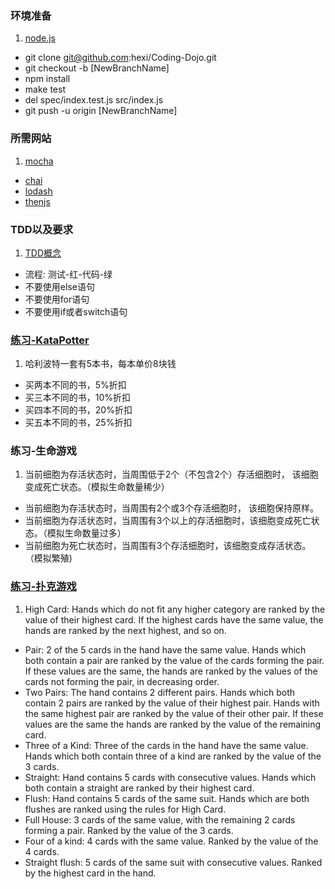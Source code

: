 ### 环境准备
1. [node.js](nodejs.org)
*  git clone git@github.com:hexi/Coding-Dojo.git
*  git checkout -b [NewBranchName]
*  npm install
*  make test
*  del spec/index.test.js src/index.js
*  git push -u origin [NewBranchName]

### 所需网站
1. [mocha](http://mochajs.org/)
*  [chai](http://chaijs.com/)
*  [lodash](https://lodash.com/docs)
*  [thenjs](https://github.com/teambition/then.js)

### TDD以及要求
1. [TDD概念](http://baike.baidu.com/link?url=QdA4J-9MhOs5-q2to5xdZ_Ps3YVgbNd5EOf8lI7-Tdw59K_DecKf4fJRAGUlOFwwhA98y38NhYw56748DJ1VTH4b-HfDPcTIWHj63wRFMC7)
*  流程: 测试-红-代码-绿
*  不要使用else语句
*  不要使用for语句
*  不要使用if或者switch语句

### [练习-KataPotter](http://www.codingdojo.org/cgi-bin/index.pl?action=browse&id=KataPotter&revision=41)
1. 哈利波特一套有5本书，每本单价8块钱
*  买两本不同的书，5%折扣
*  买三本不同的书，10%折扣
*  买四本不同的书，20%折扣
*  买五本不同的书，25%折扣

### 练习-生命游戏
1. 当前细胞为存活状态时，当周围低于2个（不包含2个）存活细胞时， 该细胞变成死亡状态。（模拟生命数量稀少） 
*  当前细胞为存活状态时，当周围有2个或3个存活细胞时， 该细胞保持原样。 
*  当前细胞为存活状态时，当周围有3个以上的存活细胞时，该细胞变成死亡状态。（模拟生命数量过多）
*  当前细胞为死亡状态时，当周围有3个存活细胞时，该细胞变成存活状态。 （模拟繁殖)

### [练习-扑克游戏](http://www.codingdojo.org/cgi-bin/index.pl?KataPokerHands)
1. High Card: Hands which do not fit any higher category are ranked by the value of their highest card. If the highest cards have the same value, the hands are ranked by the next highest, and so on.
*  Pair: 2 of the 5 cards in the hand have the same value. Hands which both contain a pair are ranked by the value of the cards forming the pair. If these values are the same, the hands are ranked by the values of the cards not forming the pair, in decreasing order.
*  Two Pairs: The hand contains 2 different pairs. Hands which both contain 2 pairs are ranked by the value of their highest pair. Hands with the same highest pair are ranked by the value of their other pair. If these values are the same the hands are ranked by the value of the remaining card.
*  Three of a Kind: Three of the cards in the hand have the same value. Hands which both contain three of a kind are ranked by the value of the 3 cards.
*  Straight: Hand contains 5 cards with consecutive values. Hands which both contain a straight are ranked by their highest card.
*  Flush: Hand contains 5 cards of the same suit. Hands which are both flushes are ranked using the rules for High Card.
*  Full House: 3 cards of the same value, with the remaining 2 cards forming a pair. Ranked by the value of the 3 cards.
*  Four of a kind: 4 cards with the same value. Ranked by the value of the 4 cards.
*  Straight flush: 5 cards of the same suit with consecutive values. Ranked by the highest card in the hand.

